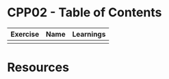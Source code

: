 # CPP02 - Table of Contents

| Exercise     | Name         | Learnings                                                                                               |
| ------------ | ------------ | ------------------------------------------------------------------------------------------------------- |
|              |              |                                                                         |

# Resources

